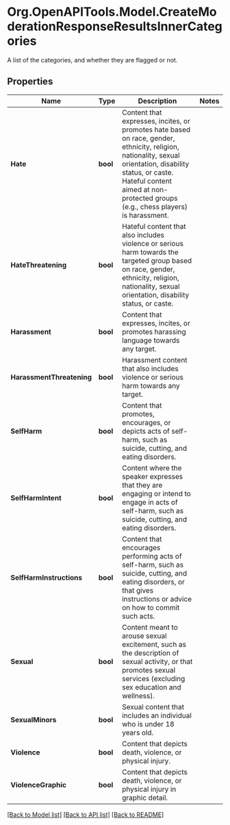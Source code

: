 # Org.OpenAPITools.Model.CreateModerationResponseResultsInnerCategories
A list of the categories, and whether they are flagged or not.

## Properties

Name | Type | Description | Notes
------------ | ------------- | ------------- | -------------
**Hate** | **bool** | Content that expresses, incites, or promotes hate based on race, gender, ethnicity, religion, nationality, sexual orientation, disability status, or caste. Hateful content aimed at non-protected groups (e.g., chess players) is harassment. | 
**HateThreatening** | **bool** | Hateful content that also includes violence or serious harm towards the targeted group based on race, gender, ethnicity, religion, nationality, sexual orientation, disability status, or caste. | 
**Harassment** | **bool** | Content that expresses, incites, or promotes harassing language towards any target. | 
**HarassmentThreatening** | **bool** | Harassment content that also includes violence or serious harm towards any target. | 
**SelfHarm** | **bool** | Content that promotes, encourages, or depicts acts of self-harm, such as suicide, cutting, and eating disorders. | 
**SelfHarmIntent** | **bool** | Content where the speaker expresses that they are engaging or intend to engage in acts of self-harm, such as suicide, cutting, and eating disorders. | 
**SelfHarmInstructions** | **bool** | Content that encourages performing acts of self-harm, such as suicide, cutting, and eating disorders, or that gives instructions or advice on how to commit such acts. | 
**Sexual** | **bool** | Content meant to arouse sexual excitement, such as the description of sexual activity, or that promotes sexual services (excluding sex education and wellness). | 
**SexualMinors** | **bool** | Sexual content that includes an individual who is under 18 years old. | 
**Violence** | **bool** | Content that depicts death, violence, or physical injury. | 
**ViolenceGraphic** | **bool** | Content that depicts death, violence, or physical injury in graphic detail. | 

[[Back to Model list]](../README.md#documentation-for-models) [[Back to API list]](../README.md#documentation-for-api-endpoints) [[Back to README]](../README.md)

